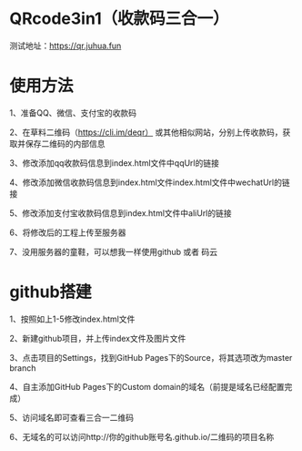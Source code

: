 # QRcode3in1（收款码三合一）
测试地址：https://qr.juhua.fun

# 使用方法
1、准备QQ、微信、支付宝的收款码

2、在草料二维码（https://cli.im/deqr） 或其他相似网站，分别上传收款码，获取并保存二维码的内部信息

3、修改添加qq收款码信息到index.html文件中qqUrl的链接

4、修改添加微信收款码信息到index.html文件index.html文件中wechatUrl的链接

5、修改添加支付宝收款码信息到index.html文件中aliUrl的链接

6、将修改后的工程上传至服务器

7、没用服务器的童鞋，可以想我一样使用github 或者 码云

# github搭建
1、按照如上1-5修改index.html文件

2、新建github项目，并上传index文件及图片文件

3、点击项目的Settings，找到GitHub Pages下的Source，将其选项改为master branch

4、自主添加GitHub Pages下的Custom domain的域名（前提是域名已经配置完成）

5、访问域名即可查看三合一二维码

6、无域名的可以访问http://你的github账号名.github.io/二维码的项目名称
